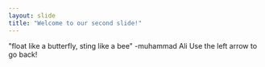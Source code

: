 ```yaml
---
layout: slide
title: "Welcome to our second slide!"
---
```

"float like a butterfly, sting like a bee" -muhammad Ali
Use the left arrow to go back!
